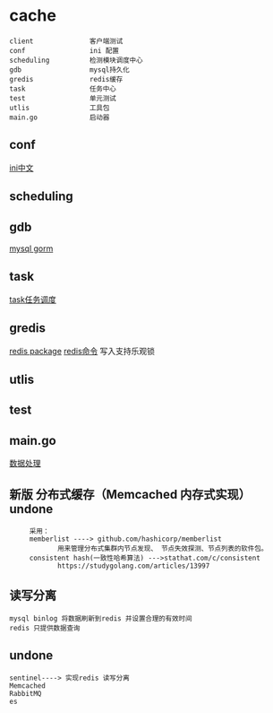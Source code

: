 # cache
    client              客户端测试
    conf                ini 配置
    scheduling          检测模块调度中心
    gdb                 mysql持久化
    gredis              redis缓存
    task                任务中心
    test                单元测试    
    utlis               工具包
    main.go             启动器
    
## conf
   [ini中文](https://ini.unknwon.io/docs/intro/getting_started)
## scheduling
## gdb
   [mysql gorm]()
## task
   [task任务调度](github.com/robfig/cron)
## gredis<done>
   [redis package](github.com/gomodule/redigo/redis)
   [redis命令](http://doc.redisfans.com/)
   写入支持乐观锁

## utlis
## test
   []()
## main.go
   [数据处理](https://www.processon.com/view/link/5daea29be4b0893e999df7b1)
    
        
## 新版 分布式缓存（Memcached 内存式实现） undone
         采用：
         memberlist ----> github.com/hashicorp/memberlist
                用来管理分布式集群内节点发现、 节点失效探测、节点列表的软件包。
         consistent hash(一致性哈希算法) --->stathat.com/c/consistent
                https://studygolang.com/articles/13997
                
## 读写分离
    mysql binlog 将数据刷新到redis 并设置合理的有效时间
    redis 只提供数据查询
    
                    
                
## undone
    sentinel----> 实现redis 读写分离
    Memcached
    RabbitMQ
    es